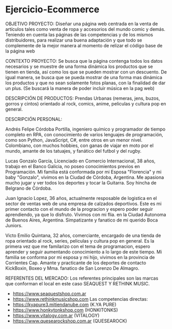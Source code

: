 # Ejercicio-Ecommerce
OBJETIVO PROYECTO: Diseñar una página web centrada en la venta de artículos tales como venta de ropa y accesorios del mundo comic y demás. Teniendo en cuenta las páginas de las competencias y de los mismos distribuidores, para realizar una buena adaptación y que todo se complemente de la mejor manera al momento de relizar el código base de la página web

CONTEXTO PROYECTO: Se busca que la página contenga todos los datos necesarios y se muestre de una forma dinámica los productos que se tienen en tienda, así como los que se pueden mostrar con un descuento. De igual manera, se busca que se pueda mostrar de una forma mas dinámica los productos y que no sean solamente fotos planas, con la finalidad de dar un plus. (Se buscará la manera de poder incluir música en la pag web)

DESCRIPCIÓN DE PRODUCTOS: Prendas Urbanas (remeras, jens, buzos, gorros y cintos) orientado al rock, comics, anime, peliculas y cultura pop en general.

DESCRIPCIÓN PERSONAL:

Andrés Felipe Córdoba Portilla, ingeniero químico y programador de tiempo completo en RPA, con conocimiento de varios lenguajes de programación, como son Python, JavaScript, C#, entre otros en un menor nivel. Colombiano, con muchos hobbies, con ganas de viajar en moto por el mundo, amante de los tatuajes, y fanático del futbol y del rugby.

Lucas Gonzalo García, Licenciado en Comercio Internacional, 38 años, trabajo en el Banco Galicia, no poseo conocimientos previos en Programación. Mi familia está conformada por mi Esposa "Florencia" y mi baby "Gonzalo", vivimos en la Ciudad de Córdoba, Argentina. Me apasiona mucho jugar y ver todos los deportes y tocar la Guitarra. Soy hincha de Belgrano de Córdoba.

Juan Ignacio Lopez, 36 años, actualmente resposable de logistica en el sector de ventas web de una empresa de calzados deportivos. Este es mi primer contacto con el mundo de la progracion y espero poder seguir aprendiendo, ya que lo disfruto. Vivimos con mi flia. en la Ciudad Autonoma de Buenos Aires, Argentina. Simpatizante y fanatico de mi querido Boca Juniors.

Victo Emilio Quintana, 32 años, comerciante, encargado de una tienda de ropa orientado al rock, series, peliculas y cultura pop en general. Es la primera vez que me familarizo con el tema de programacion, espero aprender y seguir aumentando conocimiento a lo largo de este tiempo. Mi familia se conforma por mi esposa y mi hijo, vivimos en la provincia de Corrientes Cap. Amante y practicante de los deportes de contacto KickBoxin, Boxeo y Mma. fanatico de San Lorenzo De Almagro.

REFERENTES DEL MERCADO: Los referentes principales son las marcas que conforman el local en este caso SEAQUEST Y RETHINK MUSIC.
- https://www.seaquestshop.com.ar
- https://www.rethinkmusicshop.com
Las competencias directas:
- https://kyapure3.mitiendanube.com (K.YA PURE)
- https://www.honkytonkshop.com (HONKITONKS)
- https://www.vitalogy.com.ar (VITALOGY)
- https://www.quesearockshop.com.ar (QUESEAROCK)

